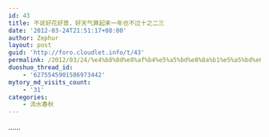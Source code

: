```yaml
---
id: 43
title: 不说好花好景，好天气算起来一年也不过十之二三
date: '2012-03-24T21:51:17+08:00'
author: Zephur
layout: post
guid: 'http://foro.cloudlet.info/t/43'
permalink: /2012/03/24/%e4%b8%8d%e8%af%b4%e5%a5%bd%e8%8a%b1%e5%a5%bd%e6%99%af%ef%bc%8c%e5%a5%bd%e5%a4%a9%e6%b0%94%e7%ae%97%e8%b5%b7%e6%9d%a5%e4%b8%80%e5%b9%b4%e4%b9%9f%e4%b8%8d%e8%bf%87%e5%8d%81%e4%b9%8b%e4%ba%8c%e4%b8%89/
duoshuo_thread_id:
    - '6275545901586973442'
mytory_md_visits_count:
    - '31'
categories:
    - 流水春秋
---
```


……
